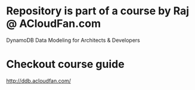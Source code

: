 # Repository is part of a course by Raj @ ACloudFan.com
  DynamoDB Data Modeling for Architects & Developers

# Checkout course guide
  http://ddb.acloudfan.com/




